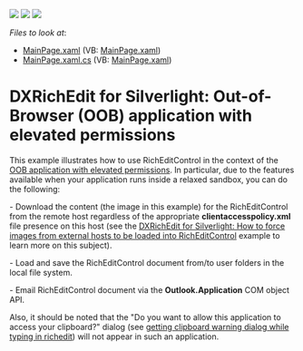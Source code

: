 <!-- default badges list -->
![](https://img.shields.io/endpoint?url=https://codecentral.devexpress.com/api/v1/VersionRange/128606284/14.2.3%2B)
[![](https://img.shields.io/badge/Open_in_DevExpress_Support_Center-FF7200?style=flat-square&logo=DevExpress&logoColor=white)](https://supportcenter.devexpress.com/ticket/details/E3485)
[![](https://img.shields.io/badge/📖_How_to_use_DevExpress_Examples-e9f6fc?style=flat-square)](https://docs.devexpress.com/GeneralInformation/403183)
<!-- default badges end -->
<!-- default file list -->
*Files to look at*:

* [MainPage.xaml](./CS/MainPage.xaml) (VB: [MainPage.xaml](./VB/MainPage.xaml))
* [MainPage.xaml.cs](./CS/MainPage.xaml.cs) (VB: [MainPage.xaml](./VB/MainPage.xaml))
<!-- default file list end -->
# DXRichEdit for Silverlight: Out-of-Browser (OOB) application with elevated permissions


<p>This example illustrates how to use RichEditControl in the context of the <a href="http://www.silverlightshow.net/items/Silverlight-4-elevated-permissions.aspx"><u>OOB application with elevated permissions</u></a>. In particular, due to the features available when your application runs inside a relaxed sandbox, you can do the following:</p><p>- Download the content (the image in this example) for the RichEditControl from the remote host regardless of the appropriate <strong>clientaccesspolicy.xml</strong> file presence on this host (see the <a href="https://www.devexpress.com/Support/Center/p/E3484">DXRichEdit for Silverlight: How to force images from external hosts to be loaded into RichEditControl</a> example to learn more on this subject).</p><p>- Load and save the RichEditControl document from/to user folders in the local file system.</p><p>- Email RichEditControl document via the <strong>Outlook.Application</strong> COM object API.</p><p>Also, it should be noted that the "Do you want to allow this application to access your clipboard?" dialog (see <a href="https://www.devexpress.com/Support/Center/p/Q341801">getting clipboard warning dialog while typing in richedit</a>) will not appear in such an application.</p>

<br/>


